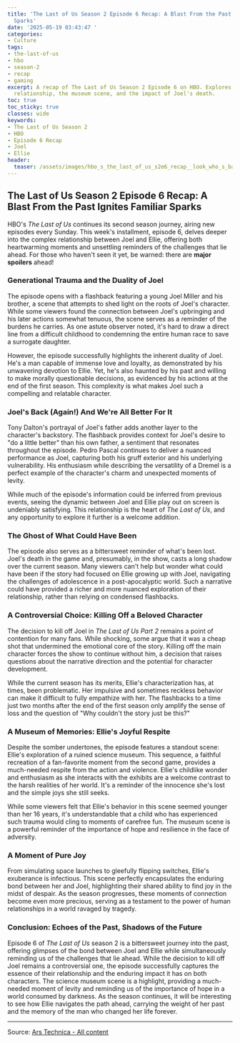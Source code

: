 ```yaml
---
title: 'The Last of Us Season 2 Episode 6 Recap: A Blast From the Past Ignites Familiar
  Sparks'
date: '2025-05-19 03:43:47 '
categories:
- Culture
tags:
- the-last-of-us
- hbo
- season-2
- recap
- gaming
excerpt: A recap of The Last of Us Season 2 Episode 6 on HBO. Explores Joel and Ellie's
  relationship, the museum scene, and the impact of Joel's death.
toc: true
toc_sticky: true
classes: wide
keywords:
- The Last of Us Season 2
- HBO
- Episode 6 Recap
- Joel
- Ellie
header:
  teaser: /assets/images/hbo_s_the_last_of_us_s2e6_recap__look_who_s_back__20250519034347.jpg
---
```


## The Last of Us Season 2 Episode 6 Recap: A Blast From the Past Ignites Familiar Sparks

HBO's *The Last of Us* continues its second season journey, airing new episodes every Sunday. This week's installment, episode 6, delves deeper into the complex relationship between Joel and Ellie, offering both heartwarming moments and unsettling reminders of the challenges that lie ahead. For those who haven't seen it yet, be warned: there are **major spoilers** ahead!

### Generational Trauma and the Duality of Joel

The episode opens with a flashback featuring a young Joel Miller and his brother, a scene that attempts to shed light on the roots of Joel's character. While some viewers found the connection between Joel's upbringing and his later actions somewhat tenuous, the scene serves as a reminder of the burdens he carries. As one astute observer noted, it's hard to draw a direct line from a difficult childhood to condemning the entire human race to save a surrogate daughter.

However, the episode successfully highlights the inherent duality of Joel. He's a man capable of immense love and loyalty, as demonstrated by his unwavering devotion to Ellie. Yet, he's also haunted by his past and willing to make morally questionable decisions, as evidenced by his actions at the end of the first season. This complexity is what makes Joel such a compelling and relatable character.

### Joel's Back (Again!) And We're All Better For It

Tony Dalton's portrayal of Joel's father adds another layer to the character's backstory. The flashback provides context for Joel's desire to "do a little better" than his own father, a sentiment that resonates throughout the episode. Pedro Pascal continues to deliver a nuanced performance as Joel, capturing both his gruff exterior and his underlying vulnerability. His enthusiasm while describing the versatility of a Dremel is a perfect example of the character's charm and unexpected moments of levity.

While much of the episode's information could be inferred from previous events, seeing the dynamic between Joel and Ellie play out on screen is undeniably satisfying. This relationship is the heart of *The Last of Us*, and any opportunity to explore it further is a welcome addition.

### The Ghost of What Could Have Been

The episode also serves as a bittersweet reminder of what's been lost. Joel's death in the game and, presumably, in the show, casts a long shadow over the current season. Many viewers can't help but wonder what could have been if the story had focused on Ellie growing up with Joel, navigating the challenges of adolescence in a post-apocalyptic world. Such a narrative could have provided a richer and more nuanced exploration of their relationship, rather than relying on condensed flashbacks.

### A Controversial Choice: Killing Off a Beloved Character

The decision to kill off Joel in *The Last of Us Part 2* remains a point of contention for many fans. While shocking, some argue that it was a cheap shot that undermined the emotional core of the story. Killing off the main character forces the show to continue without him, a decision that raises questions about the narrative direction and the potential for character development.

While the current season has its merits, Ellie's characterization has, at times, been problematic. Her impulsive and sometimes reckless behavior can make it difficult to fully empathize with her. The flashbacks to a time just two months after the end of the first season only amplify the sense of loss and the question of "Why couldn't the story just be this?"

### A Museum of Memories: Ellie's Joyful Respite

Despite the somber undertones, the episode features a standout scene: Ellie's exploration of a ruined science museum. This sequence, a faithful recreation of a fan-favorite moment from the second game, provides a much-needed respite from the action and violence. Ellie's childlike wonder and enthusiasm as she interacts with the exhibits are a welcome contrast to the harsh realities of her world. It's a reminder of the innocence she's lost and the simple joys she still seeks.

While some viewers felt that Ellie's behavior in this scene seemed younger than her 16 years, it's understandable that a child who has experienced such trauma would cling to moments of carefree fun. The museum scene is a powerful reminder of the importance of hope and resilience in the face of adversity.

### A Moment of Pure Joy

From simulating space launches to gleefully flipping switches, Ellie's exuberance is infectious. This scene perfectly encapsulates the enduring bond between her and Joel, highlighting their shared ability to find joy in the midst of despair. As the season progresses, these moments of connection become even more precious, serving as a testament to the power of human relationships in a world ravaged by tragedy.

### Conclusion: Echoes of the Past, Shadows of the Future

Episode 6 of *The Last of Us* season 2 is a bittersweet journey into the past, offering glimpses of the bond between Joel and Ellie while simultaneously reminding us of the challenges that lie ahead. While the decision to kill off Joel remains a controversial one, the episode successfully captures the essence of their relationship and the enduring impact it has on both characters. The science museum scene is a highlight, providing a much-needed moment of levity and reminding us of the importance of hope in a world consumed by darkness. As the season continues, it will be interesting to see how Ellie navigates the path ahead, carrying the weight of her past and the memory of the man who changed her life forever.


---

Source: [Ars Technica - All content](https://arstechnica.com/culture/2025/05/hbos-the-last-of-us-s2e6-recap-look-whos-back/)